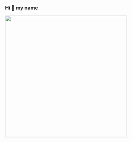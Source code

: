 ### Hi 👋 my name

<img src="https://github-readme-stats.vercel.app/api?username=YOUR_USERNAME&show_icons=true&theme=ADD_THEME_HERE" width="400">
<!--
**idzimbeg/idzimbeg** is a ✨ _special_ ✨ repository because its `README.md` (this file) appears on your GitHub profile.

Here are some ideas to get you started:

- 🔭 I’m currently working on ...
- 🌱 I’m currently learning ...
- 👯 I’m looking to collaborate on ...
- 🤔 I’m looking for help with ...
- 💬 Ask me about ...
- 📫 How to reach me: ...
- 😄 Pronouns: ...
- ⚡ Fun fact: ...
-->
